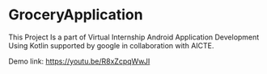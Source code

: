 # GroceryApplication

This Project Is a part of Virtual Internship Android Application Development Using Kotlin supported by google in collaboration with AICTE.

Demo link: https://youtu.be/R8xZcpqWwJI
